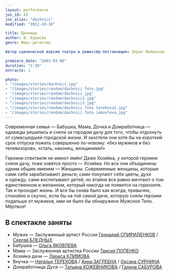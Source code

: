 ```yaml
---
layout: performance
jos_id: 43
jos_alias: "dachnici"
modified: "2012-10-16"

title: Дачницы
author: В. Карасёв
genre: Фарс-детектив

Автор сценической версии театра и режиссёр-постановщик: Борис Войцеховский

premiere_date: "2003-03-06"
duration: "2:30"
entracte: 1

photo:
- "/images/stories/dachnici.jpg"
- "/images/stories/random/dachnici foto.jpg"
- "/images/stories/random/dachnici.jpg"
- "/images/stories/random/dachnici2.jpg"
- "/images/stories/random/dachnici3.jpg"
- "/images/stories/random/dachnici foto terehova2.jpg"
- "/images/stories/random/dachnici foto iakovleva.jpg"
---
```


Современная семья — Бабушка, Мама, Дочка и Домработница — однажды решились и сняли за городом дачу для того, чтобы отдохнуть от сумасшедшей городской жизни. И захотели они хотя бы на короткий срок отпуска пожить совершенно по-новому: «без мужиков и без телевизоров», «стать, наконец, женщинами!»

Героини спектакля не имеют имён! Даже Хозяйка, у которой героини сняли дачу, тоже зовётся просто — Хозяйка. Но все они объединены одним общим именем — Женщины. Современные женщины, которые сами себе зарабатывают деньги; сами покупают себе цветы, духи и одежду; сами воспитывают детей, но втайне все равно мечтают о том единственном и желанном, который никогда не появится на горизонте. Так и проходит жизнь. И все бы снова было как всегда, привычно, спокойно и скучно, если бы на той самой даче, которую сняли героини подальше от мужиков, ими не было бы обнаружено Мужское Тело. Мёртвое!

## В спектакле заняты

- Мужик — Заслуженный артист России [Геннадий СПИРИДЕНКОВ](27--gennadij-spiridenkov-za-rf.html) / [Сергей БЛЕДНЫХ](24-blednyh-sergej.html)
- Бабушка — [Ольга ЯКОВЛЕВА](89-olga-yakovleva.html)
- Мама — Заслуженная артистка России [Таисия ПОПЕНКО](26-popenko-taisija.html)
- Хозяйка дачи — [Лариса КЛИМОВА](65-larisa-klimova.html)
- Внучка — [Наталья ТЕРЕХОВА](56-natasha-terehova.html) / [Анна ЗАГРЕБНА](79-anna-zagrebna.html) / [Оксана СУРНИНА](85-oksana-surnina.html)
- Домработница Дуся — [Татьяна КОЖЕВНИКОВА](80-tatiana-kogevnikova.html) / [Галина САБУРОВА](61-galina-saburova.html)